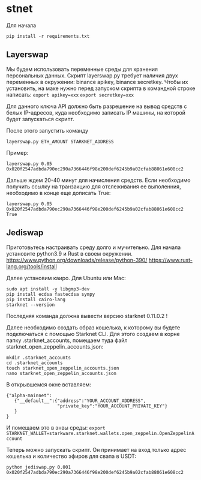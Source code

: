 # stnet

Для начала 
```
pip install -r requirements.txt
```

## Layerswap
Мы будем использовать переменные среды для хранения персональных данных. Скрипт layerswap.py требует наличия двух переменных в окружении: binance apikey, binance secretkey.
Чтобы их установить, на маке нужно перед запуском скрипта в командной строке написать: 
```export apikey=xxx```
```export secretkey=xxx```

Для данного ключа API должно быть разрешение на вывод средств с белых IP-адресов, куда необходимо записать IP машины, на которой будет запускаться скрипт. 

После этого запустить команду
``` 
layerswap.py ETH_AMOUNT STARKNET_ADDRESS 
```
Пример:
``` 
layerswap.py 0.05 0x020f2547adbda790ec290a7366446f98e200def6245b9a02cfab88061e608cc2  
```

Дальше ждем 20-40 минут для начисления средств. Если необходимо получить ссылку на транзакцию для отслеживания ее выполенния, необходимо в конце еще дописать True:
``` 
layerswap.py 0.05 0x020f2547adbda790ec290a7366446f98e200def6245b9a02cfab88061e608cc2 True
```

## Jediswap
Приготовьтесь настраивать среду долго и мучительно. Для начала установите python3.9 и Rust в своем окружении. 
https://www.python.org/downloads/release/python-390/
https://www.rust-lang.org/tools/install

Далее установим каиро. Для Ubuntu или Mac:
```
sudo apt install -y libgmp3-dev
pip install ecdsa fastecdsa sympy
pip install cairo-lang
starknet --version
```
Последняя команда должна вывести версию starknet 0.11.0.2 !

Далее необходимо создать образ кошелька, к которому вы будете подключаться с помощью Starknet CLI. Для этого создаем в корне папку .starknet_accounts, помещаем туда файл starknet_open_zeppelin_accounts.json:
```
mkdir .starknet_accounts
cd .starknet_accounts
touch starknet_open_zeppelin_accounts.json
nano starknet_open_zeppelin_accounts.json 
```
В открывшемся окне вставляем:
```
{"alpha-mainnet":
   {"__default__":{"address":"YOUR_ACCOUNT_ADDRESS",
                   "private_key":"YOUR_ACCOUNT_PRIVATE_KEY"}
   }
}
```
И помещаем это в энвы среды: ```export STARKNET_WALLET=starkware.starknet.wallets.open_zeppelin.OpenZeppelinAccount```

Теперь можно запускать скрипт. Он принимает на вход только адрес кошелька и количество эфиров для свапа в USDT:
```
python jediswap.py 0.001 0x020f2547adbda790ec290a7366446f98e200def6245b9a02cfab88061e608cc2
```

